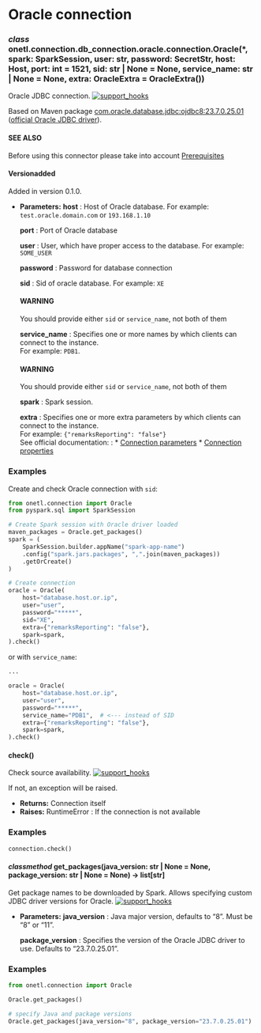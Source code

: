 <a id="oracle-connection"></a>

# Oracle connection

### *class* onetl.connection.db_connection.oracle.connection.Oracle(\*, spark: SparkSession, user: str, password: SecretStr, host: Host, port: int = 1521, sid: str | None = None, service_name: str | None = None, extra: OracleExtra = OracleExtra())

Oracle JDBC connection. [![support_hooks](https://img.shields.io/badge/%20-support%20hooks-blue)](https://onetl.readthedocs.io/en/0.13.5/hooks/index.html)

Based on Maven package [com.oracle.database.jdbc:ojdbc8:23.7.0.25.01](https://mvnrepository.com/artifact/com.oracle.database.jdbc/ojdbc8/23.7.0.25.01)
([official Oracle JDBC driver](https://www.oracle.com/cis/database/technologies/appdev/jdbc-downloads.html)).

#### SEE ALSO
Before using this connector please take into account [Prerequisites](prerequisites.md#oracle-prerequisites)

#### Versionadded
Added in version 0.1.0.

* **Parameters:**
  **host**
  : Host of Oracle database. For example: `test.oracle.domain.com` or `193.168.1.10`

  **port**
  : Port of Oracle database

  **user**
  : User, which have proper access to the database. For example: `SOME_USER`

  **password**
  : Password for database connection

  **sid**
  : Sid of oracle database. For example: `XE`
    <br/>
    #### WARNING
    You should provide either `sid` or `service_name`, not both of them

  **service_name**
  : Specifies one or more names by which clients can connect to the instance.
    <br/>
    For example: `PDB1`.
    <br/>
    #### WARNING
    You should provide either `sid` or `service_name`, not both of them

  **spark**
  : Spark session.

  **extra**
  : Specifies one or more extra parameters by which clients can connect to the instance.
    <br/>
    For example: `{"remarksReporting": "false"}`
    <br/>
    See official documentation:
    : * [Connection parameters](https://docs.oracle.com/en/database/oracle/oracle-database/23/jajdb/oracle/jdbc/OracleDriver.html)
      * [Connection properties](https://docs.oracle.com/cd/A97335_02/apps.102/a83724/basic1.htm#1024018)

### Examples

Create and check Oracle connection with `sid`:

```python
from onetl.connection import Oracle
from pyspark.sql import SparkSession

# Create Spark session with Oracle driver loaded
maven_packages = Oracle.get_packages()
spark = (
    SparkSession.builder.appName("spark-app-name")
    .config("spark.jars.packages", ",".join(maven_packages))
    .getOrCreate()
)

# Create connection
oracle = Oracle(
    host="database.host.or.ip",
    user="user",
    password="*****",
    sid="XE",
    extra={"remarksReporting": "false"},
    spark=spark,
).check()
```

or with `service_name`:

```python
...

oracle = Oracle(
    host="database.host.or.ip",
    user="user",
    password="*****",
    service_name="PDB1",  # <--- instead of SID
    extra={"remarksReporting": "false"},
    spark=spark,
).check()
```

<!-- !! processed by numpydoc !! -->

#### check()

Check source availability. [![support_hooks](https://img.shields.io/badge/%20-support%20hooks-blue)](https://onetl.readthedocs.io/en/0.13.5/hooks/index.html)

If not, an exception will be raised.

* **Returns:**
  Connection itself
* **Raises:**
  RuntimeError
  : If the connection is not available

### Examples

```python
connection.check()
```

<!-- !! processed by numpydoc !! -->

#### *classmethod* get_packages(java_version: str | None = None, package_version: str | None = None) → list[str]

Get package names to be downloaded by Spark. Allows specifying custom JDBC driver versions for Oracle. [![support_hooks](https://img.shields.io/badge/%20-support%20hooks-blue)](https://onetl.readthedocs.io/en/0.13.5/hooks/index.html)

* **Parameters:**
  **java_version**
  : Java major version, defaults to “8”. Must be “8” or “11”.

  **package_version**
  : Specifies the version of the Oracle JDBC driver to use. Defaults to “23.7.0.25.01”.

### Examples

```python
from onetl.connection import Oracle

Oracle.get_packages()

# specify Java and package versions
Oracle.get_packages(java_version="8", package_version="23.7.0.25.01")
```

<!-- !! processed by numpydoc !! -->
